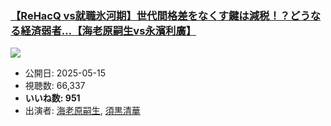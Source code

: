 ### [【ReHacQ vs就職氷河期】世代間格差をなくす鍵は減税！？どうなる経済弱者…【海老原嗣生vs永濱利廣】](https://www.youtube.com/watch?v=NzML9UY89ZU)
[![](https://img.youtube.com/vi/NzML9UY89ZU/sddefault.jpg)](https://www.youtube.com/watch?v=NzML9UY89ZU)
-   公開日: 2025-05-15
-   視聴数: 66,337
-   **いいね数: 951**
-   出演者: [海老原嗣生](/rehacq_fan/people/海老原嗣生 "wikilink"), [須黒清華](/rehacq_fan/people/須黒清華 "wikilink")
